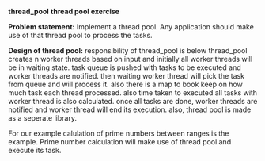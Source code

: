 **thread_pool**
**thread pool exercise**

**Problem statement:**
  Implement a thread pool. Any application should make use of that thread pool to process the tasks.
  
**Design of thread pool:**
  responsibility of thread_pool is below
  thread_pool creates n worker threads based on input and initially all worker threads will be in waiting state.
  task queue is pushed with tasks to be executed and worker threads are notified.
  then waiting worker thread will pick the task from queue and will process it.
  also there is a map to book keep on how much task each thread processed.
  also time taken to executed all tasks with worker thread is also calculated.
  once all tasks are done, worker threads are notified and worker thread will end its execution.
  also, thread pool is made as a seperate library.
  
  For our example calulation of prime numbers between ranges is the example. 
  Prime number calculation will make use of thread pool and execute its task.
  
  

